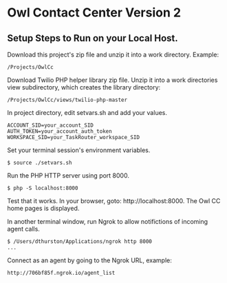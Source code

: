 # Owl Contact Center Version 2

## Setup Steps to Run on your Local Host.

Download this project's zip file and unzip it into a work directory.
Example:
```
/Projects/OwlCc
```

Download Twilio PHP helper library zip file.
Unzip it into a work directories view subdirectory, which creates the library directory:
```
/Projects/OwlCc/views/twilio-php-master
```

In project directory, edit setvars.sh and add your values.

```
ACCOUNT_SID=your_account_SID
AUTH_TOKEN=your_account_auth_token
WORKSPACE_SID=your_TaskRouter_workspace_SID
```

Set your terminal session's environment variables.
```
$ source ./setvars.sh
```

Run the PHP HTTP server using port 8000.
```
$ php -S localhost:8000
```

Test that it works. In your browser, goto: http://localhost:8000.
The Owl CC home pages is displayed.

In another terminal window, run Ngrok to allow notifictions of incoming agent calls.
```
$ /Users/dthurston/Applications/ngrok http 8000
...
```

Connect as an agent by going to the Ngrok URL, example:
```
http://706bf85f.ngrok.io/agent_list
```